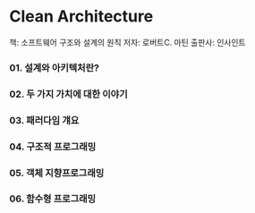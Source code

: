 # Clean Architecture
책: 소프트웨어 구조와 설계의 원칙 
저자: 로버트C. 마틴
출판사: 인사인트

### 01. 설계와 아키텍처란?
### 02. 두 가지 가치에 대한 이야기
### 03. 패러다임 걔요
### 04. 구조적 프로그래밍
### 05. 객체 지향프로그래밍
### 06. 함수형 프로그래밍
